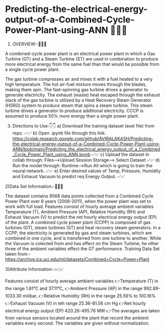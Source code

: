 # Predicting-the-electrical-energy-output-of-a-Combined-Cycle-Power-Plant-using-ANN 🚀🚀🚀
1) OVERVIEW:-🔻🔻🔻

A combined-cycle power plant is an electrical power plant in which a Gas Turbine (GT) and a Steam Turbine (ST) are used in combination to produce more electrical energy from the same fuel than that would be possible from a single cycle power plant.

The gas turbine compresses air and mixes it with a fuel heated to a very high temperature. The hot air-fuel mixture moves through the blades, making them spin. The fast-spinning gas turbine drives a generator to generate electricity. The exhaust (waste) heat escaped through the exhaust stack of the gas turbine is utilized by a Heat Recovery Steam Generator (HSRG) system to produce steam that spins a steam turbine. This steam turbine drives a generator to produce additional electricity. CCCP is assumed to produce 50% more energy than a single power plant.


3)  Directions to Use:👇👇
  a) Download the training dataset (exel file) from repo. ✅✅
  b) Open .ipynb file through this link: https://colab.research.google.com/github/AVIRALAKASH/Predicting-the-electrical-energy-output-of-a-Combined-Cycle-Power-Plant-using-ANN/blob/main/Predicting_the_electrical_energy_output_of_a_Combined_Cycle_Power_Plant_using_ANN.ipynb ✅✅
  c) Upload the dataset in collab through: Files-->Upload Session Storage--> Select Dataset ✅✅
  d) Run the model through: Runtime-->Run All which is going to train the neural network. ✅✅
  e) Enter desired values of Temp, Pressure, Humidity and Exhaust Vacuum to predict req Energy Output. ✅✅

2)Data Set Information:-📜📜📜

The dataset contains 9568 data points collected from a Combined Cycle Power Plant over 6 years (2006-2011), when the power plant was set to work with full load. Features consist of hourly average ambient variables Temperature (T), Ambient Pressure (AP), Relative Humidity (RH) and Exhaust Vacuum (V) to predict the net hourly electrical energy output (EP) of the plant.
A combined cycle power plant (CCPP) is composed of gas turbines (GT), steam turbines (ST) and heat recovery steam generators. In a CCPP, the electricity is generated by gas and steam turbines, which are combined in one cycle, and is transferred from one turbine to another. While the Vacuum is colected from and has effect on the Steam Turbine, he other three of the ambient variables effect the GT performance.
Training Data Set taken from:- https://archive.ics.uci.edu/ml/datasets/Combined+Cycle+Power+Plant

3)Attribute Information:-📈📈

Features consist of hourly average ambient variables
 👉Temperature (T) in the range 1.81°C and 37.11°C,
 👉Ambient Pressure (AP) in the range 992.89-1033.30 milibar,
 👉Relative Humidity (RH) in the range 25.56% to 100.16%
 👉Exhaust Vacuum (V) in teh range 25.36-81.56 cm Hg
 👉Net hourly electrical energy output (EP) 420.26-495.76 MW
 👉The averages are taken from various sensors located around the plant that record the ambient variables every second. The variables are given without normalization.


